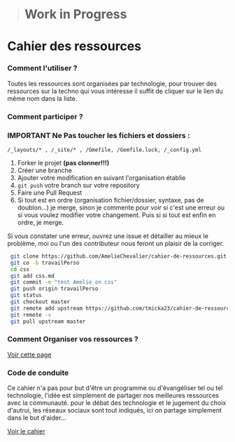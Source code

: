 
> # Work in Progress

# Cahier des ressources

### Comment l'utiliser ?
Toutes les ressources sont organisées par technologie, pour trouver des ressources sur la techno qui vous intéresse il suffit de cliquer sur le lien du même nom dans la liste.


### Comment participer ?

### **IMPORTANT Ne Pas toucher les fichiers et dossiers :**
 ```
 /_layouts/* , /_site/* , /Gmefile, /Gemfile.lock, /_config.yml
 ```


1. Forker le projet **(pas clonner!!!)**
2. Créer une branche
3. Ajouter votre modification en suivant l'organisation établie
4. `git push` votre branch sur votre repository
5. Faire une Pull Request
6. Si tout est en ordre (organisation fichier/dossier, syntaxe, pas de doublon...) je merge, sinon je commente pour voir si c'est une erreur ou si vous voulez modifier votre changement. Puis si si tout est enfin en ordre, je merge.  

Si vous constater une erreur, ouvrez une issue et détailler au mieux le problème, moi ou l'un des contributeur nous feront un plaisir de la corriger.

```bash
 git clone https://github.com/AmelieChevalier/cahier-de-ressources.git
 git co -b travailPerso
 cd css
 git add css.md
 git commit -m "test Amelie on css"
 git push origin travailPerso
 git status
 git checkout master
 git remote add upstream https://github.com/tmicka23/cahier-de-ressources.git
 git remote -v
 git pull upstream master
```

### Comment Organiser vos ressources ?
[Voir cette page](wip.md)

### Code de conduite
Ce cahier n'a pas pour but d'être un programme ou d'évangéliser tel ou tel technologie, l'idée est simplement de partager nos meilleures ressources avec la communauté. pour le débat des technologie et le jugement du choix d'autrui, les réseaux sociaux sont tout indiqués, ici on partage simplement dans le but d'aider...

[Voir le cahier](https://tmicka23.github.io/cahier-de-ressources/)
